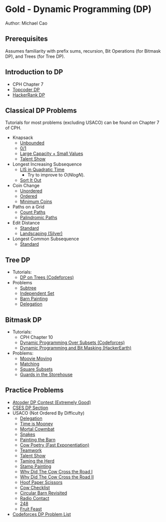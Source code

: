# Gold - Dynamic Programming (DP)
Author: Michael Cao

## Prerequisites
Assumes familiarity with prefix sums, recursion, Bit Operations (for Bitmask DP), and Trees (for Tree DP).

## Introduction to DP
* CPH Chapter 7
* [Topcoder DP](https://www.topcoder.com/community/competitive-programming/tutorials/dynamic-programming-from-novice-to-advanced/)
* [HackerRank DP](https://www.hackerrank.com/topics/dynamic-programming)

## Classical DP Problems
Tutorials for most problems (excluding USACO) can be found on Chapter 7 of CPH.
* Knapsack
	* [Unbounded](https://www.hackerrank.com/challenges/unbounded-knapsack/problem)
	* [0/1](https://www.hackerrank.com/contests/srin-aadc03/challenges/classic-01-knapsack/problem)
	* [Large Capacity + Small Values](https://atcoder.jp/contests/dp/tasks/dp_e)
	* [Talent Show](http://www.usaco.org/index.php?page=viewproblem2&cpid=839)
* Longest Increasing Subsequence
	* [LIS in Quadratic Time](https://leetcode.com/problems/longest-increasing-subsequence/)
		* Try to improve to $O(NlogN)$. 
	* [Sort It Out](http://www.usaco.org/index.php?page=viewproblem2&cpid=865)
* Coin Change
	* [Unordered](https://cses.fi/problemset/task/1635)
	* [Ordered](https://cses.fi/problemset/task/1636)
	* [Minimum Coins](https://cses.fi/problemset/task/1634)
* Paths on a Grid
	* [Count Paths](https://atcoder.jp/contests/dp/tasks/dp_h)
	* [Palindromic Paths](http://www.usaco.org/index.php?page=viewproblem2&cpid=553)
* Edit Distance
	* [Standard](https://www.hackerrank.com/contests/cse-830-homework-3/challenges/edit-distance)
	* [Landscaping (Silver)](http://www.usaco.org/index.php?page=viewproblem2&cpid=126)
* Longest Common Subsequence
	* [Standard](https://leetcode.com/problems/longest-common-subsequence/)

## Tree DP
* Tutorials:
	* [DP on Trees (Codeforces)](https://codeforces.com/blog/entry/20935)
* Problems
	* [Subtree](https://atcoder.jp/contests/dp/tasks/dp_v)
	* [Independent Set](https://atcoder.jp/contests/dp/tasks/dp_p)
	* [Barn Painting](http://www.usaco.org/index.php?page=viewproblem2&cpid=766)
	* [Delegation](http://usaco.org/index.php?page=viewproblem2&cpid=1019)

## Bitmask DP
* Tutorials:
	* CPH Chapter 10
	* [Dynamic Programming Over Subsets (Codeforces)](https://codeforces.com/blog/entry/337)
	*  [Dynamic Programming and Bit Masking (HackerEarth)](https://www.hackerearth.com/practice/algorithms/dynamic-programming/bit-masking/tutorial/)
* Problems:
	* [Moovie Moving](http://www.usaco.org/index.php?page=viewproblem2&cpid=515)
	* [Matching](https://atcoder.jp/contests/dp/tasks/dp_o)
	* [Square Subsets](https://codeforces.com/contest/895/problem/C)
	* [Guards in the Storehouse](https://codeforces.com/problemset/problem/845/F)

## Practice Problems
* [Atcoder DP Contest (Extremely Good)](https://atcoder.jp/contests/dp/tasks)
* [CSES DP Section](https://cses.fi/problemset/list/)
* USACO (Not Ordered By Difficulty)
	* [Delegation](http://www.usaco.org/index.php?page=viewproblem2&cpid=1019)
	* [Time is Mooney](http://www.usaco.org/index.php?page=viewproblem2&cpid=993)
	* [Mortal Cowmbat](http://usaco.org/index.php?page=viewproblem2&cpid=971)
	* [Snakes](http://www.usaco.org/index.php?page=viewproblem2&cpid=945)
	* [Painting the Barn](http://usaco.org/index.php?page=viewproblem2&cpid=923)
	* [Cow Poetry (Fast Exponentiation)](http://usaco.org/index.php?page=viewproblem2&cpid=897)
	* [Teamwork](http://usaco.org/index.php?page=viewproblem2&cpid=863)
	* [Talent Show](http://www.usaco.org/index.php?page=viewproblem2&cpid=839)
	* [Taming the Herd](http://www.usaco.org/index.php?page=viewproblem2&cpid=815)
	* [Stamp Painting](http://www.usaco.org/index.php?page=viewproblem2&cpid=791)
	* [Why Did The Cow Cross the Road I](http://www.usaco.org/index.php?page=viewproblem2&cpid=717)
	* [Why Did The Cow Cross the Road II](http://www.usaco.org/index.php?page=viewproblem2&cpid=718)
	* [Hoof Paper Scissors](http://www.usaco.org/index.php?page=viewproblem2&cpid=694)
	* [Cow Checklist](http://www.usaco.org/index.php?page=viewproblem2&cpid=670)
	* [Circular Barn Revisited](http://www.usaco.org/index.php?page=viewproblem2&cpid=622)
	* [Radio Contact](http://www.usaco.org/index.php?page=viewproblem2&cpid=598)
	* [248](http://www.usaco.org/index.php?page=viewproblem2&cpid=647)
	* [Fruit Feast](http://www.usaco.org/index.php?page=viewproblem2&cpid=574)
* [Codeforces DP Problem List](http://codeforces.com/blog/entry/325)
